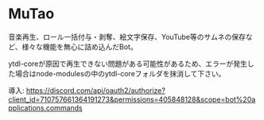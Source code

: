 # MuTao

音楽再生、ロール一括付与・剥奪、絵文字保存、YouTube等のサムネの保存など、様々な機能を無心に詰め込んだBot。

ytdl-coreが原因で再生できない問題がある可能性があるため、エラーが発生した場合はnode-modulesの中のytdl-coreフォルダを抹消して下さい。

導入: https://discord.com/api/oauth2/authorize?client_id=710757661364191273&permissions=405848128&scope=bot%20applications.commands

